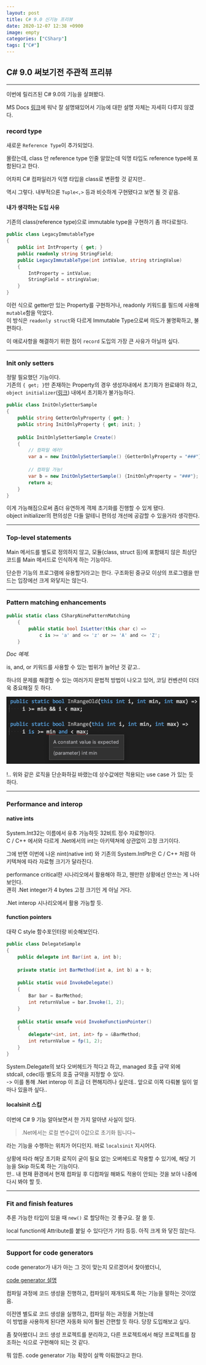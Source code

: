```yaml
---
layout: post
title: C# 9.0 신기능 프리뷰
date: 2020-12-07 12:38 +0900
image: empty
categories: ["CSharp"]
tags: ["C#"]
--- 
```


## C# 9.0 써보기전 주관적 프리뷰

---

이번에 릴리즈된 C# 9.0의 기능을 살펴봤다. 

MS Docs [링크](https://docs.microsoft.com/ko-kr/dotnet/csharp/whats-new/csharp-9)에 워낙 잘 설명돼있어서 기능에 대한 설명 자체는 자세히 다루지 않겠다.

### record type

새로운 `Reference Type`이 추가되었다.

몰랐는데, class 만 reference type 인줄 알았는데 익명 타입도 reference type에 포함된다고 한다.

어차피 C# 컴파일러가 익명 타입을 class로 변환할 것 같지만..

<html>
<script src="https://gist.github.com/penspanic/e25ebe8c3b2eef1e2fc01e6f9cbaa962.js"></script>
</html>

역시 그렇다. 내부적으론 `Tuple<,>` 등과 비슷하게 구현됐다고 보면 될 것 같음.

#### 내가 생각하는 도입 사유

기존의 class(reference type)으로 immutable type을 구현하기 좀 까다로웠다.

```csharp
public class LegacyImmutableType
{
    public int IntProperty { get; }
    public readonly string StringField;
    public LegacyImmutableType(int intValue, string stringValue)
    {
        IntProperty = intValue;
        StringField = stringValue;
    }
}
```
이런 식으로 getter만 있는 Property를 구현하거나, readonly 키워드를 필드에 사용해 `mutable`함을 막았다.  
이 방식은 `readonly struct`와 다르게 Immutable Type으로써 의도가 불명확하고, 불편하다.

이 애로사항을 해결하기 위한 점이 `record` 도입의 가장 큰 사유가 아닐까 싶다.

---

### Init only setters

정말 필요했던 기능이다.  
기존의 `{ get; }`만 존재하는 Property의 경우 생성자내에서 초기화가 완료돼야 하고,  
`object initializer`([링크](https://docs.microsoft.com/ko-kr/dotnet/csharp/programming-guide/classes-and-structs/how-to-initialize-objects-by-using-an-object-initializer)) 내에서 초기화가 불가능하다.

```csharp   
public class InitOnlySetterSample
{
    public string GetterOnlyProperty { get; }
    public string InitOnlyProperty { get; init; }

    public InitOnlySetterSample Create()
    {
        // 컴파일 에러!
        var a = new InitOnlySetterSample() {GetterOnlyProperty = "###"};

        // 컴파일 가능!
        var b = new InitOnlySetterSample() {InitOnlyProperty = "###"};
        return a;
    }
}
```

이게 가능해짐으로써 좀더 유연하게 객체 초기화를 진행할 수 있게 됐다.  
object initializer의 편의성은 다들 알테니 편의성 개선에 공감할 수 있을거라 생각한다.

---

### Top-level statements

Main 메서드를 별도로 정의하지 않고, 모듈(class, struct 등)에 포함돼지 않은 최상단 코드를
Main 메서드로 인식하게 하는 기능이다.

단순한 기능의 프로그램에 유용할거라고는 한다. 구조화된 중규모 이상의 프로그램을 만드는 입장에선 크게 와닿지는 않는다.

---

### Pattern matching enhancements

```csharp
public static class CSharpNinePatternMatching
    {
        public static bool IsLetter(this char c) =>
            c is >= 'a' and <= 'z' or >= 'A' and <= 'Z';
    }
```
*Doc 예제.*

is, and, or 키워드를 사용할 수 있는 범위가 늘어난 것 같고..

하나의 문제를 해결할 수 있는 여러가지 문법적 방법이 나오고 있어, 코딩 컨벤션이 더더욱 중요해질 듯 하다.

![이미지](1.png)

!.. 위와 같은 로직을 단순화하길 바랬는데 상수값에만 적용되는 use case 가 있는 듯 하다.  

---

### Performance and interop
#### native ints

System.Int32는 이름에서 유추 가능하듯 32비트 정수 자료형이다.  
C / C++ 에서와 다르게 .Net에서의 int는 아키텍쳐에 상관없이 고정 크기이다.

그에 반면 이번에 나온 nint(native int) 와 기존의 System.IntPtr은 C / C++ 처럼 아키텍쳐에 따라 자료형 크기가 달라진다.

performance critical한 시나리오에서 활용해야 하고, 웬만한 상황에선 안쓰는 게 나아보인다.  
괜히 .Net integer가 4 bytes 고정 크기인 게 아닐 거다.

.Net interop 시나리오에서 활용 가능할 듯.

#### function pointers

대략 C style 함수포인터랑 비슷해보인다.

```csharp
public class DelegateSample
{
    public delegate int Bar(int a, int b);

    private static int BarMethod(int a, int b) a + b;

    public static void InvokeDelegate()
    {
        Bar bar = BarMethod;
        int returnValue = bar.Invoke(1, 2);
    }

    public static unsafe void InvokeFunctionPointer()
    {
        delegate*<int, int, int> fp = &BarMethod;
        int returnValue = fp(1, 2);
    }
}
```

System.Delegate의 보다 오버헤드가 적다고 하고,
managed 호출 규약 외에 stdcall, cdecl등 별도의 호출 규약을 지정할 수 있다.  
-> 이를 통해 .Net interop 이 조금 더 편해지려나 싶은데.. 앞으로 이쪽 다뤄볼 일이 얼마나 있을까 싶다..

#### localsinit 스킵

이번에 C# 9 기능 알아보면서 한 가지 알아낸 사실이 있다.

> .Net에서는 로컬 변수값이 0값으로 초기화 됩니다~

라는 기능을 수행하는 위치가 어디인지. 바로 `localsinit` 지시어다.

상황에 따라 해당 초기화 로직이 굳이 필요 없는 오버헤드로 작용할 수 있기에, 해당 기능을 Skip 하도록 하는 기능이다.  
만.. 내 현재 환경에서 현재 컴파일 후 디컴파일 해봐도 적용이 안되는 것을 보아 나중에 다시 봐야 할 듯.

---

### Fit and finish features

추론 가능한 타입이 있을 때 `new()` 로 할당하는 것 좋구요. 잘 쓸 듯.

local function에 Attribute를 붙일 수 있다던가 기타 등등. 아직 크게 와 닿진 않는다.

---

### Support for code generators

code generator가 내가 아는 그 것이 맞는지 모르겠어서 찾아봤더니,  

[code generator 설명](https://devblogs.microsoft.com/dotnet/introducing-c-source-generators/)


컴파일 과정에 코드 생성을 진행하고, 컴파일이 재개되도록 하는 기능을 말하는 것이었음.

이전엔 별도로 코드 생성을 실행하고, 컴파일 하는 과정을 거쳤는데  
이 방법을 사용하게 된다면 자동화 되어 훨씬 간편할 듯 하다. 당장 도입해보고 싶다.

좀 찾아봤더니 코드 생성 프로젝트를 분리하고, 다른 프로젝트에서 해당 프로젝트를 참조하는 식으로 구현해야 되는 것 같다.

뭐 암튼. code generator 기능 확장이 살짝 이뤄졌다고 한다.